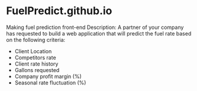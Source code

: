 # FuelPredict.github.io
Making fuel prediction front-end
Description: 
A partner of your company has requested to build a web application that will predict the
fuel rate based on the following criteria:
- Client Location
- Competitors rate
- Client rate history
- Gallons requested
- Company profit margin (%)
- Seasonal rate fluctuation (%)

